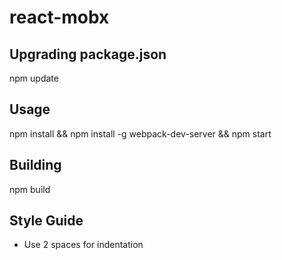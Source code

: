 # react-mobx

## Upgrading package.json
npm update

## Usage
npm install && npm install -g webpack-dev-server && npm start

## Building
npm build

## Style Guide
- Use 2 spaces for indentation
